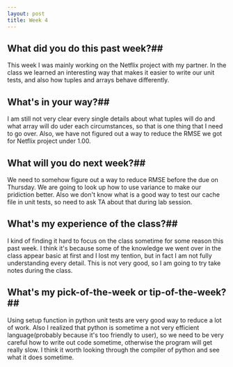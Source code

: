 ```yaml
---
layout: post
title: Week 4
---
```



## What did you do this past week?##
  This week I was mainly working on the Netflix project with my partner. In the class we learned an interesting way that makes it easier to write our unit tests, and also how tuples and arrays behave differently.

## What's in your way?##
  I am still not very clear every single details about what tuples will do and what array will do uder each circumstances, so that is one thing that I need to go over. Also, we have not figured out a way to reduce the RMSE we got for Netflix project under 1.00.

## What will you do next week?##
  We need to somehow figure out a way to reduce RMSE before the due on Thursday. We are going to look up how to use variance to make our pridiction better. Also we don't know what is a good way to test our cache file in unit tests, so need to ask TA about that during lab session.

## What's my experience of the class?##
  I kind of finding it hard to focus on the class sometime for some reason this past week. I think it's because some of the knowledge we went over in the class appear basic at first and I lost my tention, but in fact I am not fully understanding every detail. This is not very good, so I am going to try take notes during the class.

## What's my pick-of-the-week or tip-of-the-week?##
  Using setup function in python unit tests are very good way to reduce a lot of work. 
  Also I realized that python is sometime a not very efficient language(probably because it's too friendly to user), so we need to be very careful how to write out code sometime, otherwise the program will get really slow. I think it worth looking through the compiler of python and see what it does sometime.
